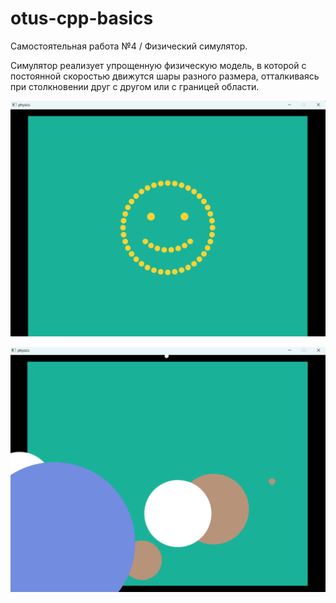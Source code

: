 # otus-cpp-basics
Самостоятельная работа №4 / Физический симулятор.

Симулятор реализует упрощенную физическую модель, в которой с постоянной скоростью движутся шары разного размера, отталкиваясь при столкновении друг с другом или с границей области.

![Пример1](https://github.com/godzilloff/otus-cpp-basics/blob/main/hw4/img/screen_smile.png?raw=true)

![Пример2](https://github.com/godzilloff/otus-cpp-basics/blob/main/hw4/img/screen.png?raw=true)
